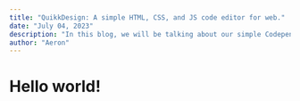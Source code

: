 ```yaml
---
title: "QuikkDesign: A simple HTML, CSS, and JS code editor for web."
date: "July 04, 2023"
description: "In this blog, we will be talking about our simple Codepen-like editor we built for fast designing in the web."
author: "Aeron"
---
```


# Hello world!
